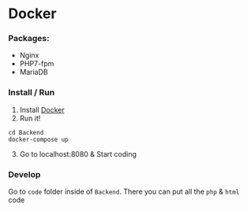 # Docker
### Packages:
* Nginx
* PHP7-fpm
* MariaDB

### Install / Run
1. Install [Docker](https://www.docker.com/community-edition)
2. Run it!
```
cd Backend 
docker-compose up
```
3. Go to localhost:8080 & Start coding

### Develop
Go to `code` folder inside of `Backend`. There you can put all the `php` & `html` code